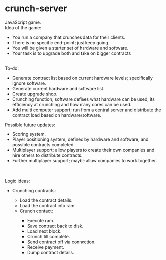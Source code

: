 # crunch-server
JavaScript game.
<br>
Idea of the game:
<ul>
	<li>You run a company that crunches data for their clients.</li>
	<li>There is no specific end-point; just keep going.</li>
	<li>You will be given a starter set of hardware and software.</li>
	<li>Your task is to upgrade both and take on bigger contracts</li>
</ul>
<br>
To-do:
<ul>
	<li>Generate contract list based on current hardware levels; specifically ignore software.</li>
	<li>Generate current hardware and software list.</li>
	<li>Create upgrade shop.</li>
	<li>Crunching function; software defines what hardware can be used, its efficiency at crunching and how many cores can be used.</li>
	<li>Add multi computer support; run from a central server and distribute the contract load based on hardware/software.</li>
</ul>
Possible future updates:
<ul>
	<li>Scoring system.</li>
	<li>Player positioning system; defined by hardware and software, and possible contracts completed.</li>
	<li>Multiplayer support; allow players to create their own companies and hire others to distribute contracts.</li>
	<li>Further multiplayer support; maybe allow companies to work together.</li>
</ul>
<br>
<br>
Logic ideas:
<ul>
	<li>Crunching contracts:</li>
	<ul>
		<li>Load the contract details.</li>
		<li>Load the contract into ram.</li>
		<li>Crunch contact:</li>
		<ul>
			<li>Execute ram.</li>
			<li>Save contract back to disk.</li>
			<li>Load next block.</li>
			<li>Crunch till complete.</li>
			<li>Send contract off via connection.</li>
			<li>Receive payment.</li>
			<li>Dump contract details.</li>
		</ul>
	</ul>
</ul>